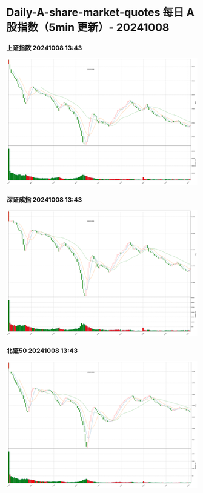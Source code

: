 
# Daily-A-share-market-quotes 每日 A 股指数（5min 更新）- 20241008

### 上证指数 20241008 13:43
![](./fig/2024/10/20241008-sh000001.png)

### 深证成指 20241008 13:43
![](./fig/2024/10/20241008-sz399001.png)

### 北证50 20241008 13:43
![](./fig/2024/10/20241008-bj899050.png)
